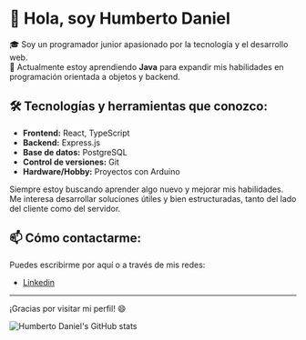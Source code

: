 # 👋 Hola, soy Humberto Daniel

🎓 Soy un programador junior apasionado por la tecnología y el desarrollo web.  
🚀 Actualmente estoy aprendiendo **Java** para expandir mis habilidades en programación orientada a objetos y backend.

## 🛠 Tecnologías y herramientas que conozco:

-   **Frontend:** React, TypeScript
-   **Backend:** Express.js
-   **Base de datos:** PostgreSQL
-   **Control de versiones:** Git
-   **Hardware/Hobby:** Proyectos con Arduino

Siempre estoy buscando aprender algo nuevo y mejorar mis habilidades. Me interesa desarrollar soluciones útiles y bien estructuradas, tanto del lado del cliente como del servidor.

## 📫 Cómo contactarme:

Puedes escribirme por aquí o a través de mis redes:

-   [Linkedin](https://www.linkedin.com/in/humberto-daniel-perez-ram%C3%ADrez-aa85112a6/)

---

¡Gracias por visitar mi perfil! 😄

![Humberto Daniel's GitHub stats](https://github-readme-stats.vercel.app/api?username=eldanielhumberto&show_icons=true)
